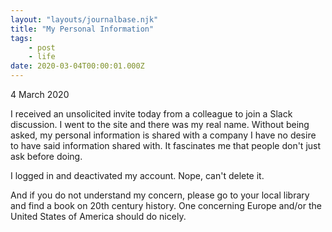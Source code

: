 ```yaml
---
layout: "layouts/journalbase.njk"
title: "My Personal Information"
tags: 
    - post
    - life
date: 2020-03-04T00:00:01.000Z
---
```


4 March 2020

I received an unsolicited invite today from a colleague to join a Slack discussion. I went to the site and there was my real name. Without being asked, my personal information is shared with a company I have no desire to have said information shared with. It fascinates me that people don't just ask before doing.

I logged in and deactivated my account. Nope, can't delete it.

And if you do not understand my concern, please go to your local library and find a book on 20th century history. One concerning Europe and/or the United States of America should do nicely.
